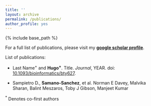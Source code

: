 ```yaml
---
title: ''
layout: archive
permalink: /publications/
author_profile: yes
---
```


{% include base_path %}

For a full list of publications, please visit my **[google scholar profile](https://scholar.google.de/citations?user=c5EwcVAAAAAJ&hl=en)**.

List of publications:

* Last Name<sup>+</sup> and **Hugo<sup>+</sup>**. Title. *Journal*, YEAR. doi:
[10.1093/bioinformatics/bty627](https://DOI).

* Sampietro D., **Samano-Sanchez**, et al.  Norman E Davey, Malvika Sharan, Balint Meszaros, Toby J Gibson, Manjeet Kumar

<sup>*</sup> Denotes co-first authors


